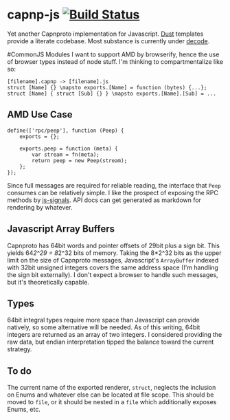 capnp-js [![Build Status](https://travis-ci.org/popham/capnp-js.svg?branch=master)](https://travis-ci.org/popham/capnp-js)
==========================================================================================================================

Yet another Capnproto implementation for Javascript.
[Dust](https://github.com/linkedin/dustjs) templates provide a literate codebase.
Most substance is currently under [decode](https://github.com/popham/capnp-js/tree/master/src/template/decode).

#CommonJS Modules
I want to support AMD by browserify, hence the use of browser types instead of node stuff.
I'm thinking to compartmentalize like so:
```
[filename].capnp -> [filename].js
struct [Name] {} \mapsto exports.[Name] = function (bytes) {...};
struct [Name] { struct [Sub] {} } \mapsto exports.[Name].[Sub] = ...
```

AMD Use Case
------------
```
define(['rpc/peep'], function (Peep) {
    exports = {};

    exports.peep = function (meta) {
        var stream = fn(meta);
        return peep = new Peep(stream);
    };
});
```

Since full messages are required for reliable reading, the interface that `Peep` consumes can be relatively simple.
I like the prospect of exposing the RPC methods by [js-signals](http://millermedeiros.github.io/js-signals/).
API docs can get generated as markdown for rendering by whatever.


Javascript Array Buffers
------------------------
Capnproto has 64bit words and pointer offsets of 29bit plus a sign bit.
This yields 64*2^29 = 8*2^32 bits of memory.
Taking the 8*2^32 bits as the upper limit on the size of Capnproto messages, Javascript's `ArrayBuffer` indexed with 32bit unsigned integers covers the same address space (I'm handling the sign bit externally).
I don't expect a browser to handle such messages, but it's theoretically capable.

Types
-----
64bit integral types require more space than Javascript can provide natively, so some alternative will be needed.
As of this writing, 64bit integers are returned as an array of two integers.
I considered providing the raw data, but endian interpretation tipped the balance toward the current strategy.

To do
-----
The current name of the exported renderer, `struct`, neglects the inclusion on Enums and whatever else can be located at file scope.
This should be moved to `file`, or it should be nested in a `file` which additionally exposes Enums, etc.
